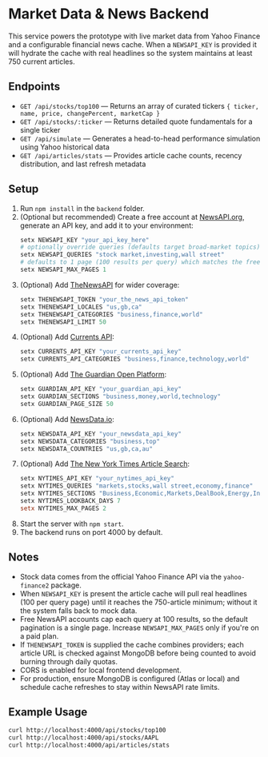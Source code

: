 # Market Data & News Backend

This service powers the prototype with live market data from Yahoo Finance and a configurable financial news cache. When a `NEWSAPI_KEY` is provided it will hydrate the cache with real headlines so the system maintains at least 750 current articles.

## Endpoints

- `GET /api/stocks/top100` — Returns an array of curated tickers `{ ticker, name, price, changePercent, marketCap }`
- `GET /api/stocks/:ticker` — Returns detailed quote fundamentals for a single ticker
- `GET /api/simulate` — Generates a head-to-head performance simulation using Yahoo historical data
- `GET /api/articles/stats` — Provides article cache counts, recency distribution, and last refresh metadata

## Setup

1. Run `npm install` in the `backend` folder.
2. (Optional but recommended) Create a free account at [NewsAPI.org](https://newsapi.org), generate an API key, and add it to your environment:
	```powershell
	setx NEWSAPI_KEY "your_api_key_here"
	# optionally override queries (defaults target broad-market topics)
	setx NEWSAPI_QUERIES "stock market,investing,wall street"
	# defaults to 1 page (100 results per query) which matches the free tier limit
	setx NEWSAPI_MAX_PAGES 1
	```
3. (Optional) Add [TheNewsAPI](https://www.thenewsapi.com) for wider coverage:
	```powershell
	setx THENEWSAPI_TOKEN "your_the_news_api_token"
	setx THENEWSAPI_LOCALES "us,gb,ca"
	setx THENEWSAPI_CATEGORIES "business,finance,world"
	setx THENEWSAPI_LIMIT 50
	```
4. (Optional) Add [Currents API](https://currentsapi.services/):
	```powershell
	setx CURRENTS_API_KEY "your_currents_api_key"
	setx CURRENTS_API_CATEGORIES "business,finance,technology,world"
	```
5. (Optional) Add [The Guardian Open Platform](https://open-platform.theguardian.com/):
	```powershell
	setx GUARDIAN_API_KEY "your_guardian_api_key"
	setx GUARDIAN_SECTIONS "business,money,world,technology"
	setx GUARDIAN_PAGE_SIZE 50
	```
6. (Optional) Add [NewsData.io](https://newsdata.io/):
	```powershell
	setx NEWSDATA_API_KEY "your_newsdata_api_key"
	setx NEWSDATA_CATEGORIES "business,top"
	setx NEWSDATA_COUNTRIES "us,gb,ca,au"
	```
7. (Optional) Add [The New York Times Article Search](https://developer.nytimes.com/docs/articlesearch-product/1/overview):
	```powershell
	setx NYTIMES_API_KEY "your_nytimes_api_key"
	setx NYTIMES_QUERIES "markets,stocks,wall street,economy,finance"
	setx NYTIMES_SECTIONS "Business,Economic,Markets,DealBook,Energy,International Business"
	setx NYTIMES_LOOKBACK_DAYS 7
	setx NYTIMES_MAX_PAGES 2
	```
8. Start the server with `npm start`.
9. The backend runs on port 4000 by default.

## Notes
- Stock data comes from the official Yahoo Finance API via the `yahoo-finance2` package.
- When `NEWSAPI_KEY` is present the article cache will pull real headlines (100 per query page) until it reaches the 750-article minimum; without it the system falls back to mock data.
- Free NewsAPI accounts cap each query at 100 results, so the default pagination is a single page. Increase `NEWSAPI_MAX_PAGES` only if you're on a paid plan.
- If `THENEWSAPI_TOKEN` is supplied the cache combines providers; each article URL is checked against MongoDB before being counted to avoid burning through daily quotas.
- CORS is enabled for local frontend development.
- For production, ensure MongoDB is configured (Atlas or local) and schedule cache refreshes to stay within NewsAPI rate limits.

## Example Usage
```bash
curl http://localhost:4000/api/stocks/top100
curl http://localhost:4000/api/stocks/AAPL
curl http://localhost:4000/api/articles/stats
```
